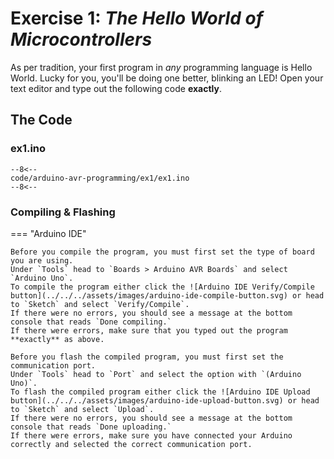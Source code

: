 # Exercise 1: *The Hello World of Microcontrollers*

As per tradition, your first program in *any* programming language is Hello World.
Lucky for you, you'll be doing one better, blinking an LED!
Open your text editor and type out the following code **exactly**.

## The Code

### ex1.ino

```arduino linenums="1"
--8<--
code/arduino-avr-programming/ex1/ex1.ino
--8<--
```

### Compiling & Flashing

=== "Arduino IDE"

	Before you compile the program, you must first set the type of board you are using.
	Under `Tools` head to `Boards > Arduino AVR Boards` and select `Arduino Uno`.
	To compile the program either click the ![Arduino IDE Verify/Compile button](../../../assets/images/arduino-ide-compile-button.svg) or head to `Sketch` and select `Verify/Compile`.
	If there were no errors, you should see a message at the bottom console that reads `Done compiling.`
	If there were errors, make sure that you typed out the program **exactly** as above.

	Before you flash the compiled program, you must first set the communication port.
	Under `Tools` head to `Port` and select the option with `(Arduino Uno)`.
	To flash the compiled program either click the ![Arduino IDE Upload button](../../../assets/images/arduino-ide-upload-button.svg) or head to `Sketch` and select `Upload`.
	If there were no errors, you should see a message at the bottom console that reads `Done uploading.`
	If there were errors, make sure you have connected your Arduino correctly and selected the correct communication port.
